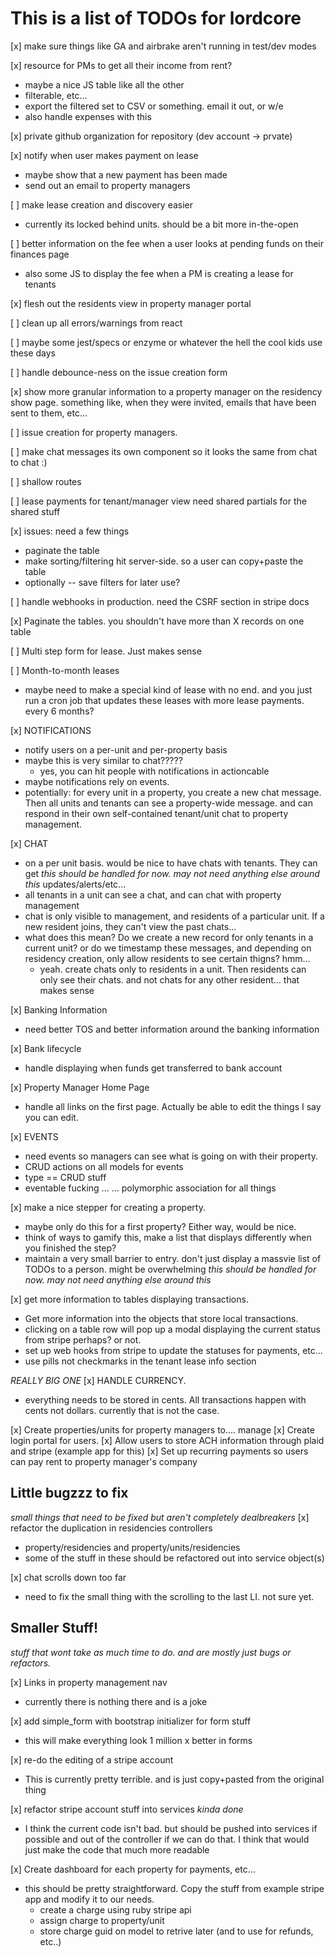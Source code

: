 # This is a list of TODOs for lordcore

[x] make sure things like GA and airbrake aren't running in test/dev modes

[x] resource for PMs to get all their income from rent?
  * maybe a nice JS table like all the other
  * filterable, etc...
  * export the filtered set to CSV or something. email it out, or w/e
  * also handle expenses with this

[x] private github organization for repository (dev account -> prvate)

[x] notify when user makes payment on lease
  * maybe show that a new payment has been made
  * send out an email to property managers

[ ] make lease creation and discovery easier
  * currently its locked behind units. should be a bit more in-the-open

[ ] better information on the fee when a user looks at pending funds on their finances page
  * also some JS to display the fee when a PM is creating a lease for tenants

[x] flesh out the residents view in property manager portal

[ ] clean up all errors/warnings from react

[ ] maybe some jest/specs or enzyme or whatever the hell the cool kids use these days

[ ] handle debounce-ness on the issue creation form

[x] show more granular information to a property manager on the residency show
page. something like, when they were invited, emails that have been sent to
them, etc...

[ ] issue creation for property managers.

[ ] make chat messages its own component so it looks the same from chat to chat
:)

[ ] shallow routes

[ ] lease payments for tenant/manager view need shared partials for the shared
stuff


[x] issues: need a few things
 * paginate the table
 * make sorting/filtering hit server-side. so a user can copy+paste the table
 * optionally -- save filters for later use?

[ ] handle webhooks in production. need the CSRF section in stripe docs

[x] Paginate the tables. you shouldn't have more than X records on one table

[ ] Multi step form for lease. Just makes sense

[ ] Month-to-month leases
 * maybe need to make a special kind of lease with no end. and you just run a
   cron job that updates these leases with more lease payments. every 6 months?

[x] NOTIFICATIONS
 * notify users on a per-unit and per-property basis
 * maybe this is very similar to chat?????
    * yes, you can hit people with notifications in actioncable
 * maybe notifications rely on events.
 * potentially: for every unit in a property, you create a new chat message.
   Then all units and tenants can see a property-wide message. and can respond
   in their own self-contained tenant/unit chat to property management.

[x] CHAT
 * on a per unit basis. would be nice to have chats with tenants. They can get
*this should be handled for now. may not need anything else around this*
   updates/alerts/etc...
 * all tenants in a unit can see a chat, and can chat with property management
 * chat is only visible to management, and residents of a particular unit. If a
   new resident joins, they can't view the past chats...
  * what does this mean? Do we create a new record for only tenants in a current
    unit? or do we timestamp these messages, and depending on residency
    creation, only allow residents to see certain thigns? hmm...
    * yeah. create chats only to residents in a unit. Then residents can only
      see their chats. and not chats for any other resident... that makes sense

[x] Banking Information
 * need better TOS and better information around the banking information

[x] Bank lifecycle
 * handle displaying when funds get transferred to bank account

[x] Property Manager Home Page
 * handle all links on the first page. Actually be able to edit the things I say
   you can edit.

[x] EVENTS
 * need events so managers can see what is going on with their property.
 * CRUD actions on all models for events
 * type == CRUD stuff
 * eventable fucking ... ... polymorphic association for all things

[x] make a nice stepper for creating a property.
 * maybe only do this for a first property? Either way, would be nice.
 * think of ways to gamify this, make a list that displays differently when you
   finished the step?
 * maintain a very small barrier to entry. don't just display a massvie list of
   TODOs to a person. might be overwhelming
*this should be handled for now. may not need anything else around this*

[x] get more information to tables displaying transactions.
 * Get more information into the objects that store local transactions.
 * clicking on a table row will pop up a modal displaying the current status
   from stripe perhaps? or not.
 * set up web hooks from stripe to update the statuses for payments, etc...
 * use pills not checkmarks in the tenant lease info section

 *REALLY BIG ONE*
[x] HANDLE CURRENCY.
 * everything needs to be stored in cents. All transactions happen with cents
   not dollars. currently that is not the case.


[x] Create properties/units for property managers to.... manage
[x] Create login portal for users.
[x] Allow users to store ACH information through plaid and stripe (example app
for this)
[x] Set up recurring payments so users can pay rent to property manager's
company

## Little bugzzz to fix
 *small things that need to be fixed but aren't completely dealbreakers*
[x] refactor the duplication in residencies controllers
 * property/residencies and property/units/residencies
 * some of the stuff in these should be refactored out into service object(s)

[x] chat scrolls down too far
 * need to fix the small thing with the scrolling to the last LI. not sure yet.

## Smaller Stuff!
 *stuff that wont take as much time to do. and are mostly just bugs or refactors.*

[x] Links in property management nav
 * currently there is nothing there and is a joke

[x] add simple_form with bootstrap initializer for form stuff
* this will make everything look 1 million x better in forms

[x] re-do the editing of a stripe account
* This is currently pretty terrible. and is just copy+pasted from the original
  thing

[x] refactor stripe account stuff into services
  *kinda done*
* I think the current code isn't bad. but should be pushed into services if
  possible and out of the controller if we can do that. I think that would
  just make the code that much more readable


[x] Create dashboard for each property for payments, etc...
* this should be pretty straightforward. Copy the stuff from example stripe app
  and modify it to our needs.
    * create a charge using ruby stripe api
    * assign charge to property/unit
    * store charge guid on model to retrive later (and to use for refunds,
      etc..)

